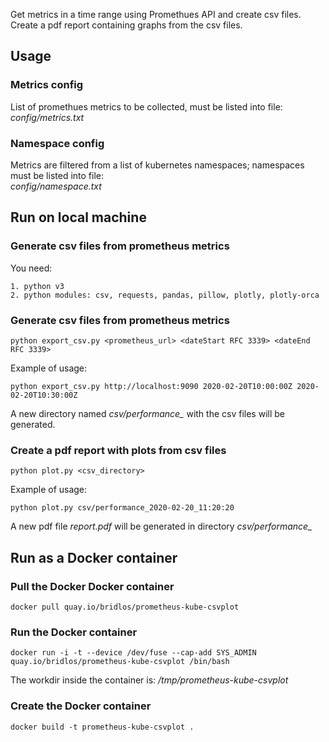 Get metrics in a time range using Promethues API and create csv files.<br>
Create a pdf report containing graphs from the csv files. 


## Usage

### Metrics config

List of promethues metrics to be collected, must be listed into file:<br>
*config/metrics.txt*

### Namespace config

Metrics are filtered from a list of kubernetes namespaces; namespaces must be listed into file:<br> 
*config/namespace.txt*


## Run on local machine

### Generate csv files from prometheus metrics

You need:

    1. python v3
    2. python modules: csv, requests, pandas, pillow, plotly, plotly-orca

### Generate csv files from prometheus metrics
```
python export_csv.py <prometheus_url> <dateStart RFC 3339> <dateEnd RFC 3339>
```

Example of usage:<br>
```
python export_csv.py http://localhost:9090 2020-02-20T10:00:00Z 2020-02-20T10:30:00Z 
```

A new directory named *csv/performance_<date>* with the csv files will be generated. 

### Create a pdf report with plots from csv files
```
python plot.py <csv_directory>
```

Example of usage:<br>
```
python plot.py csv/performance_2020-02-20_11:20:20 
```

A new pdf file *report.pdf* will be generated in directory *csv/performance_<date>*


## Run as a Docker container

### Pull the Docker Docker container
```
docker pull quay.io/bridlos/prometheus-kube-csvplot
```

### Run the Docker container
```
docker run -i -t --device /dev/fuse --cap-add SYS_ADMIN quay.io/bridlos/prometheus-kube-csvplot /bin/bash
```

The workdir inside the container is: */tmp/prometheus-kube-csvplot*

### Create the Docker container
```
docker build -t prometheus-kube-csvplot .
```
